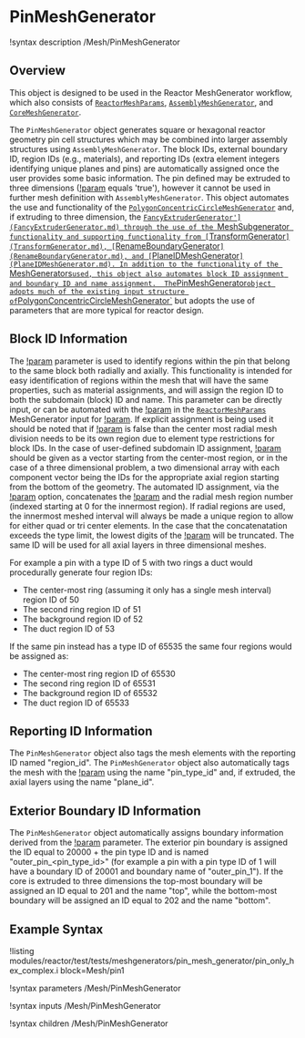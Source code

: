 # PinMeshGenerator

!syntax description /Mesh/PinMeshGenerator

## Overview
This object is designed to be used in the Reactor MeshGenerator workflow, which also consists of [`ReactorMeshParams`](ReactorMeshParams.md), [`AssemblyMeshGenerator`](AssemblyMeshGenerator.md), and [`CoreMeshGenerator`](CoreMeshGenerator.md).

The `PinMeshGenerator` object generates square or hexagonal reactor geometry pin cell structures which may be combined into larger assembly structures using `AssemblyMeshGenerator`. The block IDs, external boundary ID, region IDs (e.g., materials), and reporting IDs (extra element integers identifying unique planes and pins) are automatically assigned once the user provides some basic information. The pin defined may be extruded to three dimensions ([!param](/Mesh/ReactorMeshParams/extrude) equals 'true'), however it cannot be used in further mesh definition with `AssemblyMeshGenerator`.
This object automates the use and functionality of the [`PolygonConcentricCircleMeshGenerator`](PolygonConcentricCircleMeshGenerator.md) and, if extruding to three dimension, the [`FancyExtruderGenerator'](FancyExtruderGenerator.md) through the use of the `MeshSubgenerator` functionality and supporting functionality from [`TransformGenerator`](TransformGenerator.md), [`RenameBoundaryGenerator`](RenameBoundaryGenerator.md), and [`PlaneIDMeshGenerator`](PlaneIDMeshGenerator.md). In addition to the functionality of the `MeshGenerators` used, this object also automates block ID assignment and boundary ID and name assignment. 
The `PinMeshGenerator` object adopts much of the existing input structure of `PolygonConcentricCircleMeshGenerator`](PolygonConcentricCircleMeshGenerator.md) but adopts the use of parameters that are more typical for reactor design. 

## Block ID Information
The [!param](/Mesh/PinMeshGenerator/region_ids) parameter is used to identify regions within the pin that belong to the same block both radially and axially. This functionality is intended for easy identification of regions within the mesh that will have the same properties, such as material assignments, and will assign the region ID to both the subdomain (block) ID and name.
This parameter can be directly input, or can be automated with the [!param](/Mesh/ReactorMeshParams/procedural_region_ids) in the [`ReactorMeshParams`](ReactorMeshParams.md) MeshGenerator input for [!param](/Mesh/PinMeshGenerator/reactor_params). If explicit assignment is being used it should be noted that if [!param](/Mesh/PinMeshGenerator/quad_center_elements) is false than the center most radial mesh division needs to be its own region due to element type restrictions for block IDs.
In the case of user-defined subdomain ID assignment, [!param](/Mesh/PinMeshGenerator/region_ids) should be given as a vector starting from the center-most region, or in the case of a three dimensional problem, a two dimensional array with each component vector being the IDs for the appropriate axial region starting from the bottom of the geometry. 
The automated ID assignment, via the [!param](/Mesh/ReactorMeshParams/procedural_region_ids) option, concatenates the [!param](/Mesh/PinMeshGenerator/pin_type) and the radial mesh region number (indexed starting at 0 for the innermost region). If radial regions are used, the innermost meshed interval will always be made a unique region to allow for either quad or tri center elements. In the case that the concatenatation exceeds the type limit, the lowest digits of the [!param](/Mesh/PinMeshGenerator/pin_type) will be truncated. The same ID will be used for all axial layers in three dimensional meshes.

For example a pin with a type ID of 5 with two rings a duct would procedurally generate four region IDs:
- The center-most ring (assuming it only has a single mesh interval) region ID of 50
- The second ring region ID of 51
- The background region ID of 52
- The duct region ID of 53

If the same pin instead has a type ID of 65535 the same four regions would be assigned as:
- The center-most ring region ID of 65530
- The second ring region ID of 65531
- The background region ID of 65532
- The duct region ID of 65533


## Reporting ID Information
The `PinMeshGenerator` object also tags the mesh elements with the reporting ID named "region_id".
The `PinMeshGenerator` object also automatically tags the mesh with the [!param](/Mesh/PinMeshGenerator/pin_type) using the name "pin_type_id" and, if extruded, the axial layers using the name "plane_id".

## Exterior Boundary ID Information
The `PinMeshGenerator` object automatically assigns boundary information derived from the [!param](/Mesh/PinMeshGenerator/pin_type) parameter. The exterior pin boundary is assigned the ID equal to 20000 + the pin type ID and is named "outer_pin_<pin_type_id>" (for example a pin with a pin type ID of 1 will have a boundary ID of 20001 and boundary name of "outer_pin_1").
If the core is extruded to three dimensions the top-most boundary will be assigned an ID equal to 201 and the name "top", while the bottom-most boundary will be assigned an ID equal to 202 and the name "bottom".

## Example Syntax

!listing modules/reactor/test/tests/meshgenerators/pin_mesh_generator/pin_only_hex_complex.i block=Mesh/pin1

!syntax parameters /Mesh/PinMeshGenerator

!syntax inputs /Mesh/PinMeshGenerator

!syntax children /Mesh/PinMeshGenerator
